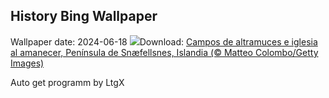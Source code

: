 ## History Bing Wallpaper
Wallpaper date: 2024-06-18
![](https://www.bing.com/th?id=OHR.LupinIceland_ES-ES4150475711_UHD.jpg&w=1000)Download: [Campos de altramuces e iglesia al amanecer, Península de Snæfellsnes, Islandia (© Matteo Colombo/Getty Images)](https://www.bing.com/th?id=OHR.LupinIceland_ES-ES4150475711_UHD.jpg)

Auto get programm by LtgX
